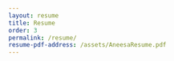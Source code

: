 ```yaml
---
layout: resume
title: Resume
order: 3
permalink: /resume/
resume-pdf-address: /assets/AneesaResume.pdf
---
```

